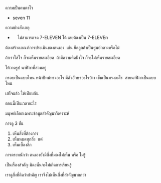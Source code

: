 ความเป็นคนตาไว 

- seven 11

ความช่างสังเกตุ

-     ไม่สามารถจด 7-ELEVEN ได้ เลยต้องเป็น 7-ELEVEn





ต้องสร้างเกณฑ์การประเมินของตนเอง 
เช่น ยึดลูกค้าเป็นศูนย์กลางหรือไม่

ถ้าเราใส่ใจ ก็จะเห็นรายละเอียด 
ถ้ามีความคิดฝังใจ ก็จะไม่เห็นรายละเอียด

ให้วาดรูป นาฬิกาที่สวมอยู่ 

กรอบเป็นแบบไหน
หน้าปัทม์ทรงอะไร
มีตัวอักษรอะไรบ้าง
เข็มเป็นทรงอะไร 
สายนาฬิกาเป็นแบบไหน 

เสร็จแล้ว ให้เทียบกัน 

ตอนนี้เป็นเวลาอะไร

มนุษย์เลือกเฉพาะข้อมูลสำคัญมาวิเคราะห์ 

การดู 3 ขั้น 
1. เห็นสิ่งที่ต้องการ 
2. เห็นหมดทุกสิ่ง 
แต่ 
3. เห็นเบื้องลึก 

การตระหนักว่า ตนเองยังมีสิ่งที่มองไม่เห็น หรือ ไม่รู้ 

เป็นเรื่องสำคัญ มิฉะนั้นจะไม่เกิดการเรียนรู้ 

เราดูสิ่งที่คิดว่าสำคัญ เราจึงไม่เห็นสิ่งที่สำคัญมากกว่า